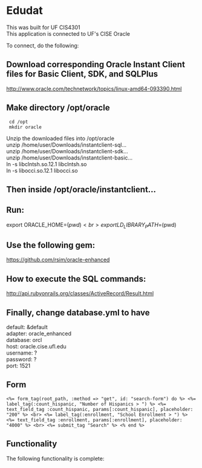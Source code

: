 # Edudat

This was built for UF CIS4301 <br>
This application is connected to UF's CISE Oracle <br>

To connect, do the following:
## Download corresponding Oracle Instant Client files for Basic Client, SDK, and SQLPlus
http://www.oracle.com/technetwork/topics/linux-amd64-093390.html

## Make directory /opt/oracle
     cd /opt
     mkdir oracle

Unzip the downloaded files into /opt/oracle <br>
unzip /home/user/Downloads/instantclient-sql... <br>
unzip /home/user/Downloads/instantclient-sdk... <br>
unzip /home/user/Downloads/instantclient-basic… <br>
ln -s libclntsh.so.12.1 libclntsh.so <br>
ln -s libocci.so.12.1 libocci.so <br>

## Then inside /opt/oracle/instantclient...

## Run:
export ORACLE_HOME=$(pwd) <br>
export LD_LIBRARY_PATH=$(pwd) <br>

## Use the following gem:
https://github.com/rsim/oracle-enhanced 

## How to execute the SQL commands:
http://api.rubyonrails.org/classes/ActiveRecord/Result.html


## Finally, change database.yml to have

default: &default <br>
 adapter: oracle_enhanced <br>
 database: orcl <br>
 host: oracle.cise.ufl.edu <br>
 username: ? <br>
 password: ? <br>
 port: 1521 <br>

## Form

`
<%= form_tag(root_path, :method => "get", id: "search-form") do %>
        <%= label_tag(:count_hispanic, "Number of Hispanics > ") %>
        <%= text_field_tag :count_hispanic, params[:count_hispanic], placeholder: "200" %>
        <br>
        <%= label_tag(:enrollment, "School Enrollment > ") %>
        <%= text_field_tag :enrollment, params[:enrollment], placeholder: "4000" %>
        <br>
        <%= submit_tag "Search" %>
    <% end %>
`

## Functionality
The following functionality is complete:


